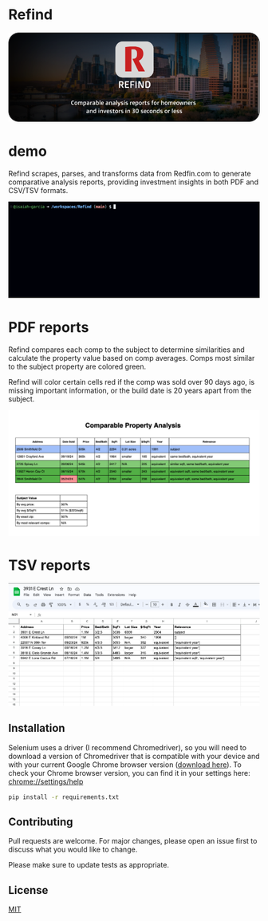 # Refind

<img src="refind-logo.png" alt="Refind logo" width="800"/>

# demo
Refind scrapes, parses, and transforms data from Redfin.com to generate comparative analysis reports, providing investment insights in both PDF and CSV/TSV formats.

![REfind Demo](https://github.com/isaiah-garcia/REfind/blob/main/refind-demo.gif)

# PDF reports 
Refind compares each comp to the subject to determine similarities and calculate the property value based on comp averages. Comps most similar to the subject property are colored green. 

Refind will color certain cells red if the comp was sold over 90 days ago, is missing important information, or the build date is 20 years apart from the subject.

<img src="REfind%20PDF%20sample.png" alt="Refind sample PDF" width="700"/>


# TSV reports

<img src="REfind%20tsv%20spreadsheet.png" alt="Refind sample spreadsheet" width="700"/>

## Installation

Selenium uses a driver (I recommend Chromedriver), so you will need to download a version of Chromedriver that is compatible with your device and with your current Google Chrome browser version ([download here](https://googlechromelabs.github.io/chrome-for-testing/#stable)). To check your Chrome browser version, you can find it in your settings here: [chrome://settings/help](chrome://settings/help)

```bash
pip install -r requirements.txt
```

## Contributing

Pull requests are welcome. For major changes, please open an issue first
to discuss what you would like to change.

Please make sure to update tests as appropriate.

## License

[MIT](https://choosealicense.com/licenses/mit/)
